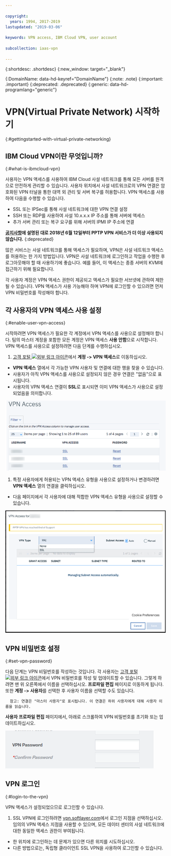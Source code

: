 ```yaml
---

copyright:
  years: 1994, 2017-2019
lastupdated: "2019-03-06"

keywords: VPN access, IBM Cloud VPN, user account

subcollection: iaas-vpn

---
```


{:shortdesc: .shortdesc}
{:new_window: target="_blank"}

{:DomainName: data-hd-keyref="DomainName"}
{:note: .note}
{:important: .important}
{:deprecated: .deprecated}
{:generic: data-hd-programlang="generic"}

# VPN(Virtual Private Network) 시작하기
{:#gettingstarted-with-virtual-private-networking}

## IBM Cloud VPN이란 무엇입니까?
{:#what-is-ibmcloud-vpn}


사용자는 VPN 액세스를 사용하여 IBM Cloud 사설 네트워크를 통해 모든 서버를 원격으로 안전하게 관리할 수 있습니다. 사용자 위치에서 사설 네트워크로의 VPN 연결은 암호화된 VPN 터널을 통한 대역 외 관리 및 서버 복구를 허용합니다. VPN 액세스를 사용하여 다음을 수행할 수 있습니다.

* SSL 또는 IPSec를 통해 사설 네트워크에 대한 VPN 연결 설정
* SSH 또는 RDP를 사용하여 사설 10.x.x.x IP 주소를 통해 서버에 액세스
* 추가 서버 관리 또는 복구 요구를 위해 서버의 IPMI IP 주소에 연결

**[공지사항](/docs/infrastructure/iaas-vpn?topic=VPN-pptp-vpn-deprecation)에 설명된 대로 2018년 6월 12일부터 PPTP VPN 서비스가 더 이상 사용되지 않습니다.**
{:deprecated}

많은 서비스는 사설 네트워크를 통해 액세스가 필요하며, VPN은 사설 네트워크 액세스를 허용하는 한 가지 방법입니다. VPN은 사설 네트워크에 로그인하고 작업을 수행한 후 로그아웃해야 할 때 사용하기에 좋습니다. 예를 들어, 이 액세스는 종종 서버의 KVM에 접근하기 위해 필요합니다.

각 사용자 계정은 VPN 액세스 권한이 제공되고 액세스가 필요한 서브넷에 관하여 제한될 수 있습니다. VPN 액세스가 사용 가능해야 하며 VPN에 로그인할 수 있으려면 먼저 VPN 비밀번호를 작성해야 합니다.

## 각 사용자의 VPN 액세스 사용 설정
{:#enable-user-vpn-access}

시작하려면 VPN 액세스가 필요한 각 계정에서 VPN 액세스를 사용으로 설정해야 합니다. 팀의 마스터 계정을 포함한 모든 계정은 VPN 액세스 **사용 안함**으로 시작합니다. VPN 액세스를 사용으로 설정하려면 다음 단계를 수행하십시오.

1. [고객 포털 ![외부 링크 아이콘](../../icons/launch-glyph.svg "외부 링크 아이콘")](https://control.softlayer.com/)에서 **계정 -> VPN 액세스**로 이동하십시오.
* **VPN 액세스** 열에서 각 가능한 VPN 사용자 및 연결에 대한 행을 찾을 수 있습니다.
* 사용자가 아직 VPN 액세스를 사용으로 설정되지 않은 경우 연결은 "없음"으로 표시됩니다.
* 사용자의 VPN 액세스 연결이 **SSL**로 표시되면 이미 VPN 액세스가 사용으로 설정되었음을 의미합니다.

![Softlayer 포털 VPN 액세스 표](images/vpnaccess01.png)

1. 특정 사용자에게 허용되는 VPN 액세스 유형을 사용으로 설정하거나 변경하려면 **VPN 액세스** 열의 연결을 클릭하십시오.
* 다음 페이지에서 각 사용자에 대해 적합한 VPN 액세스 유형을 사용으로 설정할 수 있습니다.  

![사용자에게 VPN 유형 액세스 지정](images/vpntype01.png)

## VPN 비밀번호 설정
{:#set-vpn-password}

다음 단계는 VPN 비밀번호를 작성하는 것입니다. 각 사용자는 [고객 포털 ![외부 링크 아이콘](../../icons/launch-glyph.svg "외부 링크 아이콘")](https://control.softlayer.com/)에서 VPN 비밀번호를 작성 및 업데이트할 수 있습니다. 그렇게 하려면 맨 위 오른쪽에서 이름을 선택하십시오. **프로파일 편집** 페이지로 이동하게 됩니다. 또한 **계정 -> 사용자**를 선택한 후 사용자 이름을 선택할 수도 있습니다.

      참고: 연결은 "마스터 사용자"로 표시됩니다. 이 연결은 하위 사용자에게 대해 사용자 이름을 읽습니다.

**사용자 프로파일 편집** 페이지에서, 아래로 스크롤하여 VPN 비밀번호를 초기화 또는 업데이트하십시오.

![프로파일 VPN 비밀번호 편집 필드](images/vpnpasswordfields.png)

## VPN 로그인
{:#login-to-the-vpn}

VPN 액세스가 설정되었으므로 로그인할 수 있습니다.

1. SSL VPN에 로그인하려면 [vpn.softlayer.com](https://vpn.softlayer.com/)에서 로그인 지점을 선택하십시오. 임의의 VPN 액세스 지점을 사용할 수 있으며, 모든 데이터 센터의 사설 네트워크에 대한 동일한 액세스 권한이 부여됩니다.
* 한 위치에 로그인하는 데 문제가 있으면 다른 위치를 시도하십시오.
* 다른 방법으로는, 독립형 클라이언트 SSL VPN을 사용하여 로그인할 수 있습니다.
